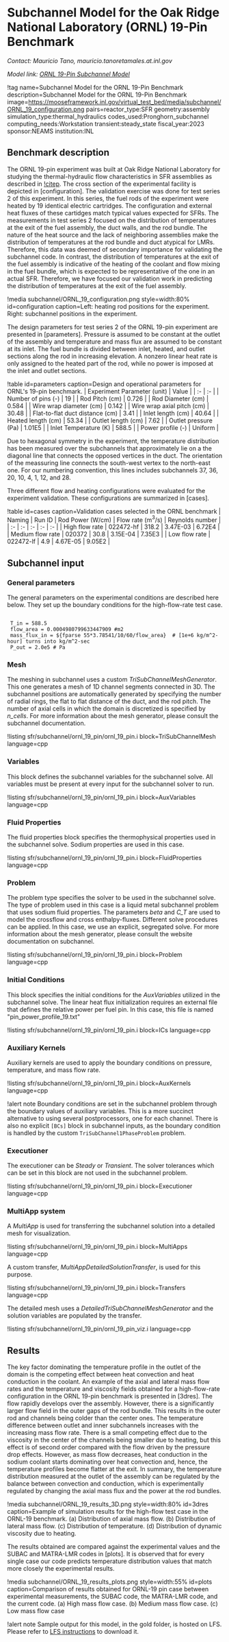 # Subchannel Model for the Oak Ridge National Laboratory (ORNL) 19-Pin Benchmark

*Contact: Mauricio Tano, mauricio.tanoretamales.at.inl.gov*

*Model link: [ORNL 19-Pin Subchannel Model](https://github.com/idaholab/virtual_test_bed/tree/devel/sfr/subchannel/ornl_19_pin)*

!tag name=Subchannel Model for the ORNL 19-Pin Benchmark
     description=Subchannel Model for the ORNL 19-Pin Benchmark
     image=https://mooseframework.inl.gov/virtual_test_bed/media/subchannel/ORNL_19_configuration.png
     pairs=reactor_type:SFR
                       geometry:assembly
                       simulation_type:thermal_hydraulics
                       codes_used:Pronghorn_subchannel
                       computing_needs:Workstation
                       transient:steady_state
                       fiscal_year:2023
                       sponsor:NEAMS
                       institution:INL

## Benchmark description

The ORNL 19-pin experiment was built at Oak Ridge National Laboratory for studying the thermal-hydraulic flow characteristics in SFR assemblies as described in [!citep](fontana74).
The cross section of the experimental facility is depicted in [configuration].
The validation exercise was done for test series 2 of this experiment.
In this series, the fuel rods of the experiment were heated by 19 identical electric cartridges.
The configuration and external heat fluxes of these cartidges match typical values expected for SFRs.
The measurements in test series 2 focused on the distribution of temperatures at the exit of the fuel assembly, the duct walls, and the rod bundle.
The nature of the heat source and the lack of neighboring assemblies make the distribution of temperatures at the rod bundle and duct atypical for LMRs.
Therefore, this data was deemed of secondary importance for validating the subchannel code.
In contrast, the distribution of temperatures at the exit of the fuel assembly is indicative of the heating of the coolant and flow mixing in the fuel bundle, which is expected to be representative of the one in an actual SFR.
Therefore, we have focused our validation work in predicting the distribution of temperatures at the exit of the fuel assembly.

!media subchannel/ORNL_19_configuration.png
       style=width:80%
       id=configuration
       caption=Left: heating rod positions for the experiment. Right: subchannel positions in the experiment.

The design parameters for test series 2 of the ORNL 19-pin experiment are presented in [parameters].
Pressure is assumed to be constant at the outlet of the assembly and temperature and mass flux are assumed to be constant at its inlet.
The fuel bundle is divided between inlet, heated, and outlet sections along the rod in increasing elevation.
A nonzero linear heat rate is only assigned to the heated part of the rod, while no power is imposed at the inlet and outlet sections.

!table id=parameters caption=Design and operational parameters for ORNL's 19-pin benchmark.
| Experiment Parameter (unit) | Value  |
| :- | :- |
| Number of pins (-) | 19 |
| Rod Pitch (cm) | 0.726 |
| Rod Diameter (cm) | 0.584 |
| Wire wrap diameter (cm) | 0.142 |
| Wire wrap axial pitch (cm) | 30.48 |
| Flat-to-flat duct distance (cm) | 3.41 |
| Inlet length (cm) | 40.64 |
| Heated length (cm) | 53.34 |
| Outlet length (cm) | 7.62 |
| Outlet pressure (Pa) | 1.01E5 |
| Inlet Temperature (K) | 588.5 |
| Power profile (-) | Uniform |

Due to hexagonal symmetry in the experiment, the temperature distribution has been measured over the subchannels that approximately lie on a the diagonal line that connects the opposed vertices in the duct.
The orientation of the meassuring line connects the south-west vertex to the north-east one.
For our numbering convention, this lines includes subchannels 37, 36, 20, 10, 4, 1, 12, and 28.

Three different flow and heating configurations were evaluated for the experiment validation.
These configurations are summarized in [cases].

!table id=cases caption=Validation cases selected in the ORNL benchmark
| Naming | Run ID | Rod Power (W/cm) | Flow rate (m$^3$/s) | Reynolds number |
| :- | :- | :- | :- | :- |
| High flow rate | 022472-hf | 318.2 | 3.47E-03 | 6.72E4 |
| Medium flow rate | 020372 | 30.8 | 3.15E-04 | 7.35E3 |
| Low flow rate | 022472-lf | 4.9  | 4.67E-05 | 9.05E2 |

## Subchannel input

### General parameters

The general parameters on the experimental conditions are described here below.
They set up the boundary conditions for the high-flow-rate test case.

```language=bash

 T_in = 588.5
 flow_area = 0.0004980799633447909 #m2
 mass_flux_in = ${fparse 55*3.78541/10/60/flow_area}  # [1e+6 kg/m^2-hour] turns into kg/m^2-sec
 P_out = 2.0e5 # Pa

```

### Mesh

The meshing in subchannel uses a custom *TriSubChannelMeshGenerator*.
This one generates a mesh of 1D channel segments connected in 3D.
The subchannel positions are automatically generated by specifying the number of radial rings, the flat to flat distance of the duct, and the rod pitch.
The number of axial cells in which the domain is discretized is specified by *n_cells*.
For more information about the mesh generator, please consult the subchannel documentation.

!listing sfr/subchannel/ornl_19_pin/ornl_19_pin.i block=TriSubChannelMesh language=cpp

### Variables

This block defines the subchannel variables for the subchannel solve.
All variables must be present at every input for the subchannel solver to run.

!listing sfr/subchannel/ornl_19_pin/ornl_19_pin.i block=AuxVariables language=cpp

### Fluid Properties

The fluid properties block specifies the thermophysical properties used in the subchannel solve.
Sodium properties are used in this case.

!listing sfr/subchannel/ornl_19_pin/ornl_19_pin.i block=FluidProperties language=cpp

### Problem

The problem type specifies the solver to be used in the subchannel solve.
The type of problem used in this case is a liquid metal subchannel problem that uses sodium fluid properties.
The parameters *beta* and *C_T* are used to model the crossflow and cross enthalpy-fluxes.
Different solve procedures can be applied.
In this case, we use an explicit, segregated solve.
For more information about the mesh generator, please consult the website documentation on subchannel.

!listing sfr/subchannel/ornl_19_pin/ornl_19_pin.i block=Problem language=cpp

### Initial Conditions

This block specifies the initial conditions for the *AuxVariables* utilized in the subchannel solve.
The linear heat flux initialization requires an external file that defines the relative power per fuel pin.
In this case, this file is named "pin_power_profile_19.txt"

!listing sfr/subchannel/ornl_19_pin/ornl_19_pin.i block=ICs language=cpp

### Auxiliary Kernels

Auxiliary kernels are used to apply the boundary conditions on pressure, temperature, and mass flow rate.

!listing sfr/subchannel/ornl_19_pin/ornl_19_pin.i block=AuxKernels language=cpp

!alert note
Boundary conditions are set in the subchannel problem through the boundary values of auxiliary variables. This
is a more succinct alternative to using several postprocessors, one for each channel. There is also no explicit
`[BCs]` block in subchannel inputs, as the boundary condition is handled by the custom `TriSubChannel1PhaseProblem`
problem.

### Executioner

The executioner can be *Steady* or *Transient*.
The solver tolerances which can be set in this block are not used in the subchannel problem.

!listing sfr/subchannel/ornl_19_pin/ornl_19_pin.i block=Executioner language=cpp

### MultiApp system

A *MultiApp* is used for transferring the subchannel solution into a detailed mesh for visualization.

!listing sfr/subchannel/ornl_19_pin/ornl_19_pin.i block=MultiApps language=cpp

A custom transfer, *MultiAppDetailedSolutionTransfer*, is used for this purpose.

!listing sfr/subchannel/ornl_19_pin/ornl_19_pin.i block=Transfers language=cpp

The detailed mesh uses a *DetailedTriSubChannelMeshGenerator* and the solution variables are populated by the transfer.

!listing sfr/subchannel/ornl_19_pin/ornl_19_pin_viz.i language=cpp

## Results

The key factor dominating the temperature profile in the outlet of the domain is the competing effect between heat convection and heat conduction in the coolant.
An example of the axial and lateral mass flow rates and the temperature and viscosity fields obtained for a high-flow-rate configuration in the ORNL 19-pin benchmark is presented in [3dres].
The flow rapidly develops over the assembly.
However, there is a significantly larger flow field in the outer gaps of the rod bundle.
This results in the outer rod and channels being colder than the center ones.
The temperature difference between outlet and inner subchannels increases with the increasing mass flow rate.
There is a small competing effect due to the viscosity in the center of the channels being smaller due to heating, but this effect is of second order compared with the flow driven by the pressure drop effects.
However, as mass flow decreases, heat conduction in the sodium coolant starts dominating over heat convection and, hence, the temperature profiles become flatter at the exit.
In summary, the temperature distribution measured at the outlet of the assembly can be regulated by the balance between convection and conduction, which is experimentally regulated by changing the axial mass flux and the power at the rod bundles.

!media subchannel/ORNL_19_results_3D.png
       style=width:80%
       id=3dres
       caption=Example of simulation results for the high-flow test case in the ORNL-19 benchmark. (a) Distribution of axial mass flow. (b) Distribution of lateral mass flow. (c) Distribution of temperature. (d) Distribution of dynamic viscosity due to heating.

The results obtained are compared against the experimental values and the SUBAC and MATRA-LMR codes in [plots].
It is observed that for every single case our code predicts temperature distribution values that match more closely the experimental results.

!media subchannel/ORNL_19_results_plots.png
       style=width:55%
       id=plots
       caption=Comparison of results obtained for ORNL-19 pin case between experimental measurements, the SUBAC code, the MATRA-LMR code, and the current code. (a) High mass flow case. (b) Medium mass flow case. (c) Low mass flow case

!alert note
Sample output for this model, in the gold folder, is hosted on LFS.
Please refer to [LFS instructions](resources/how_to_use_vtb.md#lfs) to download it.
